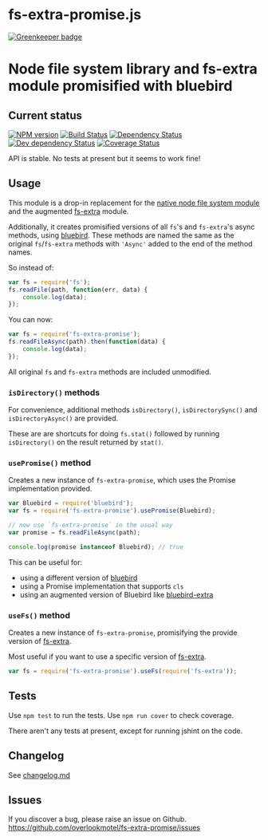 # fs-extra-promise.js

[![Greenkeeper badge](https://badges.greenkeeper.io/overlookmotel/fs-extra-promise.svg)](https://greenkeeper.io/)

# Node file system library and fs-extra module promisified with bluebird

## Current status

[![NPM version](https://img.shields.io/npm/v/fs-extra-promise.svg)](https://www.npmjs.com/package/fs-extra-promise)
[![Build Status](https://img.shields.io/travis/overlookmotel/fs-extra-promise/master.svg)](http://travis-ci.org/overlookmotel/fs-extra-promise)
[![Dependency Status](https://img.shields.io/david/overlookmotel/fs-extra-promise.svg)](https://david-dm.org/overlookmotel/fs-extra-promise)
[![Dev dependency Status](https://img.shields.io/david/dev/overlookmotel/fs-extra-promise.svg)](https://david-dm.org/overlookmotel/fs-extra-promise)
[![Coverage Status](https://img.shields.io/coveralls/overlookmotel/fs-extra-promise/master.svg)](https://coveralls.io/r/overlookmotel/fs-extra-promise)

API is stable. No tests at present but it seems to work fine!

## Usage

This module is a drop-in replacement for the [native node file system module](http://nodejs.org/api/fs.html) and the augmented [fs-extra](https://www.npmjs.org/package/fs-extra) module.

Additionally, it creates promisified versions of all `fs`'s and `fs-extra`'s async methods, using [bluebird](https://www.npmjs.org/package/bluebird). These methods are named the same as the original `fs`/`fs-extra` methods with `'Async'` added to the end of the method names.

So instead of:

```js
var fs = require('fs');
fs.readFile(path, function(err, data) {
	console.log(data);
});
```

You can now:

```js
var fs = require('fs-extra-promise');
fs.readFileAsync(path).then(function(data) {
	console.log(data);
});
```

All original `fs` and `fs-extra` methods are included unmodified.

### `isDirectory()` methods

For convenience, additional methods `isDirectory()`, `isDirectorySync()` and `isDirectoryAsync()` are provided.

These are are shortcuts for doing `fs.stat()` followed by running `isDirectory()` on the result returned by `stat()`.

### `usePromise()` method

Creates a new instance of `fs-extra-promise`, which uses the Promise implementation provided.

```js
var Bluebird = require('bluebird');
var fs = require('fs-extra-promise').usePromise(Bluebird);

// now use `fs-extra-promise` in the usual way
var promise = fs.readFileAsync(path);

console.log(promise instanceof Bluebird); // true
```

This can be useful for:

* using a different version of [bluebird](https://www.npmjs.com/package/bluebird)
* using a Promise implementation that supports `cls`
* using an augmented version of Bluebird like [bluebird-extra](https://www.npmjs.org/package/bluebird-extra)

### `useFs()` method

Creates a new instance of `fs-extra-promise`, promisifying the provide version of [fs-extra](https://www.npmjs.org/package/fs-extra).

Most useful if you want to use a specific version of [fs-extra](https://www.npmjs.org/package/fs-extra).

```js
var fs = require('fs-extra-promise').useFs(require('fs-extra'));
```

## Tests

Use `npm test` to run the tests. Use `npm run cover` to check coverage.

There aren't any tests at present, except for running jshint on the code.

## Changelog

See [changelog.md](https://github.com/overlookmotel/fs-extra-promise/blob/master/changelog.md)

## Issues

If you discover a bug, please raise an issue on Github. https://github.com/overlookmotel/fs-extra-promise/issues
